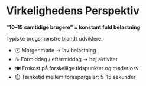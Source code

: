 # Virkelighedens Perspektiv

**"10–15 samtidige brugere" = konstant fuld belastning**

Typiske brugsmønstre blandt udviklere:
- 🕗 Morgenmøde → lav belastning
- ☕ Formiddag / eftermiddag → høj aktivitet
- 🍽️ Frokost på forskellige tidspunkter og møder osv.
- ⏱️ Tænketid mellem forespørgsler: 5–15 sekunder
